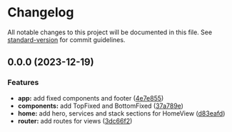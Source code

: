 # Changelog

All notable changes to this project will be documented in this file. See [standard-version](https://github.com/conventional-changelog/standard-version) for commit guidelines.

## 0.0.0 (2023-12-19)


### Features

* **app:** add fixed components and footer ([4e7e855](https://github.com/arack-dev/website/commit/4e7e855c2308f2ecd57d5fdc92a7c56abda5c5b0))
* **components:** add TopFixed and BottomFixed ([37a789e](https://github.com/arack-dev/website/commit/37a789ee539f715773770ebe0a0f9da517f6addb))
* **home:** add hero, services and stack sections for HomeView ([d83eafd](https://github.com/arack-dev/website/commit/d83eafd618b63c60c46e978b570cb9f10c7bb001))
* **router:** add routes for views ([3dc66f2](https://github.com/arack-dev/website/commit/3dc66f2663bdc61a93494ed8864a8ae93dd0d09e))
